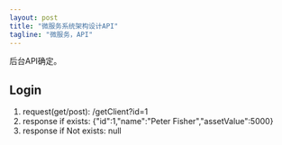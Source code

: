```yaml
---
layout: post
title: "微服务系统架构设计API"
tagline: "微服务，API"
---
```


后台API确定。

## Login
1. request(get/post): /getClient?id=1
2. response if exists: {"id":1,"name":"Peter Fisher","assetValue":5000}
3. response if Not exists: null



